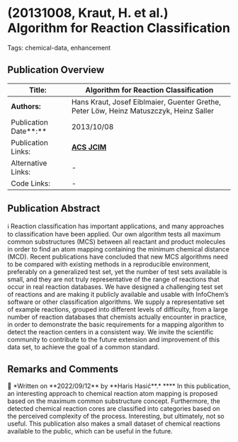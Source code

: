 # (20131008, Kraut, H. et al.) Algorithm for Reaction Classification

Tags: chemical-data, enhancement

## Publication Overview

| **Title:**  | Algorithm for Reaction Classification |
| --- | --- |
| **Authors:**  | Hans Kraut, Josef Eiblmaier, Guenter Grethe, Peter Löw, Heinz Matuszczyk, Heinz Saller |
| Publication Date**:**  | 2013/10/08 |
| Publication Links: | [**ACS JCIM**](https://pubs.acs.org/doi/full/10.1021/ci400442f) |
| Alternative Links: | - |
| Code Links: | - |

## Publication Abstract

<aside>
ℹ️ Reaction classification has important applications, and many approaches to classification have been applied. Our own algorithm tests all maximum common substructures (MCS) between all reactant and product molecules in order to find an atom mapping containing the minimum chemical distance (MCD). Recent publications have concluded that new MCS algorithms need to be compared with existing methods in a reproducible environment, preferably on a generalized test set, yet the number of test sets available is small, and they are not truly representative of the range of reactions that occur in real reaction databases. We have designed a challenging test set of reactions and are making it publicly available and usable with InfoChem’s software or other classification algorithms. We supply a representative set of example reactions, grouped into different levels of difficulty, from a large number of reaction databases that chemists actually encounter in practice, in order to demonstrate the basic requirements for a mapping algorithm to detect the reaction centers in a consistent way. We invite the scientific community to contribute to the future extension and improvement of this data set, to achieve the goal of a common standard.

</aside>

## Remarks and Comments

<aside>
💬 *Written on **2022/09/12** by **Haris Hasić**.*
****
In this publication, an interesting approach to chemical reaction atom mapping is proposed based on the maximum common substructure concept. Furthermore, the detected chemical reaction cores are classified into categories based on the perceived complexity of the process. Interesting, but ultimately, not so useful. This publication also makes a small dataset of chemical reactions available to the public, which can be useful in the future.

</aside>